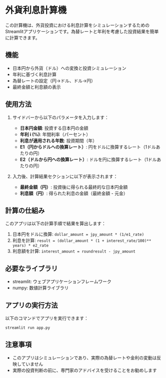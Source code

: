 # 外貨利息計算機

この計算機は、外貨投資における利息計算をシミュレーションするためのStreamlitアプリケーションです。為替レートと年利を考慮した投資結果を簡単に計算できます。

## 機能

- 日本円から外貨（ドル）への変換と投資シミュレーション
- 年利に基づく利息計算
- 為替レートの設定（円→ドル、ドル→円）
- 最終金額と利息額の表示

## 使用方法

1. サイドバーから以下のパラメータを入力します：
   - **日本円金額**: 投資する日本円の金額
   - **年利 i (%)**: 年間利率（パーセント）
   - **利息が適用される年数**: 投資期間（年）
   - **E1（円からドルへの換算レート）**: 円をドルに換算するレート（1ドルあたりの円）
   - **E2（ドルから円への換算レート）**: ドルを円に換算するレート（1ドルあたりの円）

2. 入力後、計算結果セクションに以下が表示されます：
   - **最終金額（円）**: 投資後に得られる最終的な日本円金額
   - **利息額（円）**: 得られた利息の金額（最終金額 - 元金）

## 計算の仕組み

このアプリは以下の計算手順で結果を算出します：

1. 日本円をドルに換算: `dollar_amount = jpy_amount * (1/e1_rate)`
2. 利息を計算: `result = (dollar_amount * (1 + interest_rate/100)** years) * e2_rate`
3. 利息額を計算: `interest_amount = roundresult - jpy_amount`

## 必要なライブラリ

- streamlit: ウェブアプリケーションフレームワーク
- numpy: 数値計算ライブラリ

## アプリの実行方法

以下のコマンドでアプリを実行できます：

```bash
streamlit run app.py
```

## 注意事項

- このアプリはシミュレーションであり、実際の為替レートや金利の変動は反映していません
- 実際の投資判断の前に、専門家のアドバイスを受けることをお勧めします
